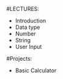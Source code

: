 #LECTURES:
- Introduction
- Data type
- Number
- String
- User Input

#Projects:
- Basic Calculator
